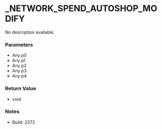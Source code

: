 # _NETWORK_SPEND_AUTOSHOP_MODIFY

No description available.

### Parameters
* Any p0
* Any p1
* Any p2
* Any p3
* Any p4

### Return Value
* void

### Notes
* Build: 2372

